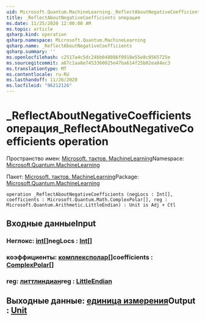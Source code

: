 ```yaml
---
uid: Microsoft.Quantum.MachineLearning._ReflectAboutNegativeCoefficients
title: _ReflectAboutNegativeCoefficients операция
ms.date: 11/25/2020 12:00:00 AM
ms.topic: article
qsharp.kind: operation
qsharp.namespace: Microsoft.Quantum.MachineLearning
qsharp.name: _ReflectAboutNegativeCoefficients
qsharp.summary: ''
ms.openlocfilehash: c2517a4c5dc24bb048086f0918e55e8c0565725e
ms.sourcegitcommit: a87c1aa8e7453360025e47ba614f25b02ea84ec3
ms.translationtype: MT
ms.contentlocale: ru-RU
ms.lasthandoff: 11/26/2020
ms.locfileid: "96212126"
---
```

# <a name="_reflectaboutnegativecoefficients-operation"></a><span data-ttu-id="35eb1-102">_ReflectAboutNegativeCoefficients операция</span><span class="sxs-lookup"><span data-stu-id="35eb1-102">_ReflectAboutNegativeCoefficients operation</span></span>

<span data-ttu-id="35eb1-103">Пространство имен: [Microsoft. тактов. MachineLearning](xref:Microsoft.Quantum.MachineLearning)</span><span class="sxs-lookup"><span data-stu-id="35eb1-103">Namespace: [Microsoft.Quantum.MachineLearning](xref:Microsoft.Quantum.MachineLearning)</span></span>

<span data-ttu-id="35eb1-104">Пакет: [Microsoft. тактов. MachineLearning](https://nuget.org/packages/Microsoft.Quantum.MachineLearning)</span><span class="sxs-lookup"><span data-stu-id="35eb1-104">Package: [Microsoft.Quantum.MachineLearning](https://nuget.org/packages/Microsoft.Quantum.MachineLearning)</span></span>




```qsharp
operation _ReflectAboutNegativeCoefficients (negLocs : Int[], coefficients : Microsoft.Quantum.Math.ComplexPolar[], reg : Microsoft.Quantum.Arithmetic.LittleEndian) : Unit is Adj + Ctl
```


## <a name="input"></a><span data-ttu-id="35eb1-105">Входные данные</span><span class="sxs-lookup"><span data-stu-id="35eb1-105">Input</span></span>

### <a name="neglocs--int"></a><span data-ttu-id="35eb1-106">Неглокс: [int](xref:microsoft.quantum.lang-ref.int)[]</span><span class="sxs-lookup"><span data-stu-id="35eb1-106">negLocs : [Int](xref:microsoft.quantum.lang-ref.int)[]</span></span>




### <a name="coefficients--complexpolar"></a><span data-ttu-id="35eb1-107">коэффициенты: [комплексполар](xref:Microsoft.Quantum.Math.ComplexPolar)[]</span><span class="sxs-lookup"><span data-stu-id="35eb1-107">coefficients : [ComplexPolar](xref:Microsoft.Quantum.Math.ComplexPolar)[]</span></span>




### <a name="reg--littleendian"></a><span data-ttu-id="35eb1-108">reg: [литтлиндиан](xref:Microsoft.Quantum.Arithmetic.LittleEndian)</span><span class="sxs-lookup"><span data-stu-id="35eb1-108">reg : [LittleEndian](xref:Microsoft.Quantum.Arithmetic.LittleEndian)</span></span>





## <a name="output--unit"></a><span data-ttu-id="35eb1-109">Выходные данные: [единица измерения](xref:microsoft.quantum.lang-ref.unit)</span><span class="sxs-lookup"><span data-stu-id="35eb1-109">Output : [Unit](xref:microsoft.quantum.lang-ref.unit)</span></span>

